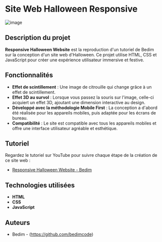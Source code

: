# Site Web Halloween Responsive

![image](https://github.com/user-attachments/assets/fe02a03a-fd86-4798-8315-a3c695b1f0a9)

## Description du projet


**Responsive Halloween Website** est la reproduction d'un tutoriel de Bedim sur la conception d'un site web d'Halloween. Ce projet utilise HTML, CSS et JavaScript pour créer une expérience utilisateur immersive et festive.

## Fonctionnalités

- **Effet de scintillement** : Une image de citrouille qui change grâce à un effet de scintillement.
- **Effet 3D au survol** : Lorsque vous passez la souris sur l'image, celle-ci acquiert un effet 3D, ajoutant une dimension interactive au design.
- **Développé avec la méthodologie Mobile First** : La conception a d'abord été réalisée pour les appareils mobiles, puis adaptée pour les écrans de bureau.
- **Compatibilité** : Le site est compatible avec tous les appareils mobiles et offre une interface utilisateur agréable et esthétique.

## Tutoriel

Regardez le tutoriel sur YouTube pour suivre chaque étape de la création de ce site web :
- [Responsive Halloween Website - Bedim](https://www.youtube.com/watch?v=VotreLien)

## Technologies utilisées

- **HTML**
- **CSS**
- **JavaScript**

## Auteurs

- Bedim - (https://github.com/bedimcode)
